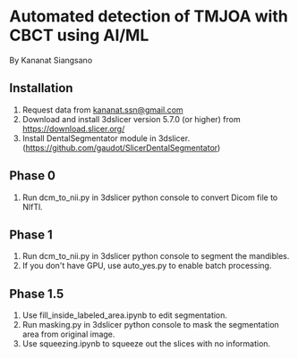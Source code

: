 # Automated detection of TMJOA with CBCT using AI/ML
By Kananat Siangsano
## Installation
1. Request data from kananat.ssn@gmail.com
2. Download and install 3dslicer version 5.7.0 (or higher) from https://download.slicer.org/
3. Install DentalSegmentator module in 3dslicer. (https://github.com/gaudot/SlicerDentalSegmentator)
## Phase 0
1. Run dcm_to_nii.py in 3dslicer python console to convert Dicom file to NlfTl.
## Phase 1
1. Run dcm_to_nii.py in 3dslicer python console to segment the mandibles.
2. If you don't have GPU, use auto_yes.py to enable batch processing.
## Phase 1.5
1. Use fill_inside_labeled_area.ipynb to edit segmentation.
2. Run masking.py in 3dslicer python console to mask the segmentation area from original image.
3. Use squeezing.ipynb to squeeze out the slices with no information.
